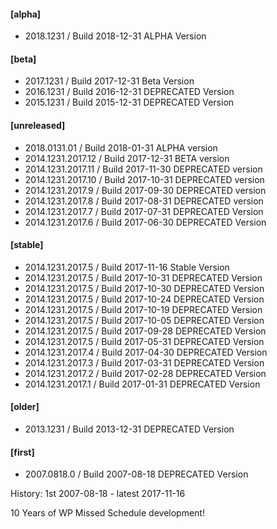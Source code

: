 #### [alpha]
* 2018.1231           / Build 2018-12-31
  ALPHA Version

#### [beta]
* 2017.1231           / Build 2017-12-31
  Beta Version
* 2016.1231           / Build 2016-12-31
  DEPRECATED Version
* 2015.1231           / Build 2015-12-31
  DEPRECATED Version

#### [unreleased]
* 2018.0131.01        / Build 2018-01-31
  ALPHA version
* 2014.1231.2017.12   / Build 2017-12-31
  BETA version
* 2014.1231.2017.11   / Build 2017-11-30
  DEPRECATED version
* 2014.1231.2017.10   / Build 2017-10-31
  DEPRECATED version
* 2014.1231.2017.9    / Build 2017-09-30
  DEPRECATED version
* 2014.1231.2017.8    / Build 2017-08-31
  DEPRECATED version
* 2014.1231.2017.7    / Build 2017-07-31
  DEPRECATED Version
* 2014.1231.2017.6    / Build 2017-06-30
  DEPRECATED Version  

#### [stable]
* 2014.1231.2017.5    / Build 2017-11-16
  Stable Version
* 2014.1231.2017.5    / Build 2017-10-31
  DEPRECATED Version
* 2014.1231.2017.5    / Build 2017-10-30
  DEPRECATED Version
* 2014.1231.2017.5    / Build 2017-10-24
  DEPRECATED Version
* 2014.1231.2017.5    / Build 2017-10-19
  DEPRECATED Version
* 2014.1231.2017.5    / Build 2017-10-05
  DEPRECATED Version
* 2014.1231.2017.5    / Build 2017-09-28
  DEPRECATED Version
* 2014.1231.2017.5    / Build 2017-05-31
  DEPRECATED Version
* 2014.1231.2017.4    / Build 2017-04-30
  DEPRECATED Version
* 2014.1231.2017.3    / Build 2017-03-31
  DEPRECATED Version
* 2014.1231.2017.2    / Build 2017-02-28
  DEPRECATED Version
* 2014.1231.2017.1    / Build 2017-01-31
  DEPRECATED Version

#### [older]
* 2013.1231           / Build 2013-12-31
  DEPRECATED Version

#### [first]
* 2007.0818.0         / Build 2007-08-18
  DEPRECATED Version

History: 1st 2007-08-18 - latest 2017-11-16

10 Years of WP Missed Schedule development!